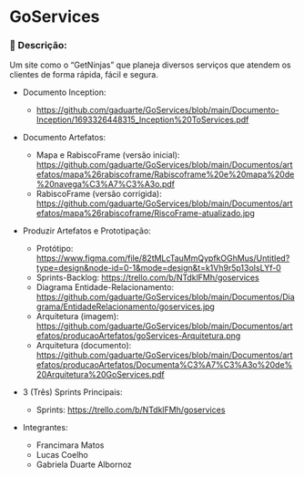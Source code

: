 # GoServices

### 📄 Descrição:
Um site como o “GetNinjas” que planeja diversos serviços que atendem os clientes de forma rápida, fácil e segura.

- Documento Inception:
  - https://github.com/gaduarte/GoServices/blob/main/Documento-Inception/1693326448315_Inception%20ToServices.pdf
- Documento Artefatos:
   - Mapa e RabiscoFrame (versão inicial): https://github.com/gaduarte/GoServices/blob/main/Documentos/artefatos/mapa%26rabiscoframe/Rabiscoframe%20e%20mapa%20de%20navega%C3%A7%C3%A3o.pdf
   - RabiscoFrame (versão corrigida): https://github.com/gaduarte/GoServices/blob/main/Documentos/artefatos/mapa%26rabiscoframe/RiscoFrame-atualizado.jpg
- Produzir Artefatos e Prototipação:
  - Protótipo: https://www.figma.com/file/82tMLcTauMmQypfkOGhMus/Untitled?type=design&node-id=0-1&mode=design&t=k1Vh9r5p13oIsLYf-0
  - Sprints-Backlog: https://trello.com/b/NTdklFMh/goservices
  - Diagrama Entidade-Relacionamento: https://github.com/gaduarte/GoServices/blob/main/Documentos/Diagrama/EntidadeRelacionamento/goservices.jpg
  - Arquitetura (imagem): https://github.com/gaduarte/GoServices/blob/main/Documentos/artefatos/producaoArtefatos/goServices-Arquitetura.png
  - Arquitetura (documento): https://github.com/gaduarte/GoServices/blob/main/Documentos/artefatos/producaoArtefatos/Documenta%C3%A7%C3%A3o%20de%20Arquitetura%20GoServices.pdf
- 3 (Três) Sprints Principais:
   - Sprints: https://trello.com/b/NTdklFMh/goservices

- Integrantes:
  -  Francimara Matos
  - Lucas Coelho
  -  Gabriela Duarte Albornoz

